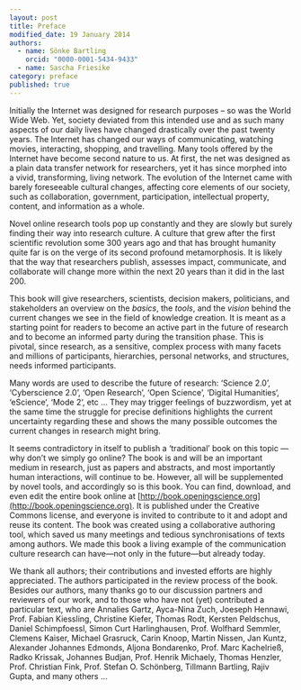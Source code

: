 ```yaml
---
layout: post
title: Preface
modified_date: 19 January 2014
authors:
  - name: Sönke Bartling
    orcid: "0000-0001-5434-9433"
  - name: Sascha Friesike
category: preface
published: true
---
```


Initially the Internet was designed for research purposes – so was the
World Wide Web. Yet, society deviated from this intended use and as such
many aspects of our daily lives have changed drastically over the past
twenty years. The Internet has changed our ways of communicating,
watching movies, interacting, shopping, and travelling. Many tools
offered by the Internet have become second nature to us. At first, the
net was designed as a plain data transfer network for researchers, yet
it has since morphed into a vivid, transforming, living network. The
evolution of the Internet came with barely foreseeable cultural changes,
affecting core elements of our society, such as collaboration,
government, participation, intellectual property, content, and
information as a whole.

Novel online research tools pop up constantly and they are slowly but
surely finding their way into research culture. A culture that grew
after the first scientific revolution some 300 years ago and that has
brought humanity quite far is on the verge of its second profound
metamorphosis. It is likely that the way that researchers publish,
assesses impact, communicate, and collaborate will change more within
the next 20 years than it did in the last 200.

This book will give researchers, scientists, decision makers,
politicians, and stakeholders an overview on the *basics*, the *tools*,
and the *vision* behind the current changes we see in the field of
knowledge creation. It is meant as a starting point for readers to
become an active part in the future of research and to become an
informed party during the transition phase. This is pivotal, since
research, as a sensitive, complex process with many facets and millions
of participants, hierarchies, personal networks, and structures, needs
informed participants.

Many words are used to describe the future of research: ‘Science 2.0’,
‘Cyberscience 2.0’, ‘Open Research’, ‘Open Science’, ‘Digital
Humanities‘, ‘eScience‘, ‘Mode 2‘, etc … They may trigger feelings of
buzzwordism, yet at the same time the struggle for precise definitions
highlights the current uncertainty regarding these and shows the many
possible outcomes the current changes in research might bring.

It seems contradictory in itself to publish a ‘traditional’ book on this
topic —why don’t we simply go online? The book is and will be an
important medium in research, just as papers and abstracts, and most
importantly human interactions, will continue to be. However, all will
be supplemented by novel tools, and accordingly so is this book. You can
find, download, and even edit the entire book online at [http://book.openingscience.org](http://book.openingscience.org).
It is published under the Creative Commons license, and everyone is
invited to contribute to it and adopt and reuse its content. The book
was created using a collaborative authoring tool, which saved us many
meetings and tedious synchronisations of texts among authors. We made
this book a living example of the communication culture research can
have—not only in the future—but already today.

We thank all authors; their contributions and invested efforts are
highly appreciated. The authors participated in the review process of
the book. Besides our authors, many thanks go to our discussion partners
and reviewers of our work, and to those who have not (yet) contributed a
particular text, who are Annalies Gartz, Ayca-Nina Zuch, Joeseph
Hennawi, Prof. Fabian Kiessling, Christine Kiefer, Thomas Rodt, Kersten
Peldschus, Daniel Schimpfoessl, Simon Curt Harlinghausen, Prof. Wolfhard
Semmler, Clemens Kaiser, Michael Grasruck, Carin Knoop, Martin Nissen,
Jan Kuntz, Alexander Johannes Edmonds, Aljona Bondarenko, Prof. Marc
Kachelrieß, Radko Krissak, Johannes Budjan, Prof. Henrik Michaely,
Thomas Henzler, Prof. Christian Fink, Prof. Stefan O. Schönberg,
Tillmann Bartling, Rajiv Gupta, and many others …